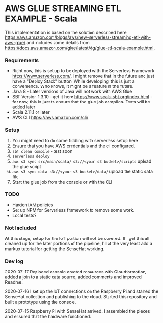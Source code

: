 # AWS GLUE STREAMING ETL EXAMPLE - Scala

This implementation is based on the solution described here: https://aws.amazon.com/blogs/aws/new-serverless-streaming-etl-with-aws-glue/ and includes some details from https://docs.aws.amazon.com/glue/latest/dg/glue-etl-scala-example.html.

### Requirements

* Right now, this is set up to be deployed with the Serverless Framework https://www.serverless.com/. I might remove that in the future and just have a "Deploy Stack" button. While developing, this is just a convenience. Who knows, it might be a feature in the future.  
* Java 8 - Later versions of Java will not work with AWS Glue
* SBT Version 1.3.10 - get it here https://www.scala-sbt.org/index.html - for now, this is just to ensure that the glue job compiles. Tests will be added later
* Scala 2.11.1 or later
* AWS CLI https://aws.amazon.com/cli/

### Setup

1. You might need to do some fiddling with serverless setup here
1. Ensure that you have AWS credentials and the cli configured.
1. `sbt clean compile` - test soon
1. `serverless deploy`
1. `aws s3 sync src/main/scala/ s3://<your s3 bucket>/scripts` upload the glue script
1. `aws s3 sync data s3://<your s3 bucket>/data/` upload the static data file
1. Start the glue job from the console or with the CLI


### TODO

* Harden IAM policies
* Set up NPM for Serverless framework to remove some work.
* Local tests?

### Not Included

At this stage, setup for the IoT portion will not be covered. If I get this all cleaned up for the later portions of the pipeline, I'll at the very least add a markup tutorial for getting the SenseHat working.

### Dev log

2020-07-17 Replaced console created resources with Cloudformation, added a join to a static data source, added comments and improved Readme.  

2020-07-16 I set up the IoT connections on the Raspberry Pi and started the SenseHat collection and publishing to the cloud. Started this repository and built a prototype using the console.  

2020-07-15 Raspberry Pi with SenseHat arrived. I assembled the pieces and ensured that the hardware functioned.  
